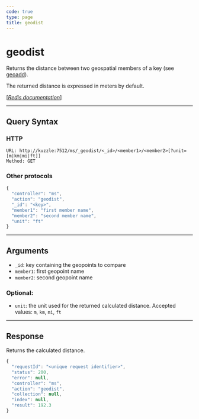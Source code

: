 ```yaml
---
code: true
type: page
title: geodist
---
```


# geodist



Returns the distance between two geospatial members of a key (see [geoadd](/core/1/api/controllers/memory-storage/geoadd/)).

The returned distance is expressed in meters by default.

[[_Redis documentation_]](https://redis.io/commands/geodist)

---

## Query Syntax

### HTTP

```http
URL: http://kuzzle:7512/ms/_geodist/<_id>/<member1>/<member2>[?unit=[m|km|mi|ft]]
Method: GET
```

### Other protocols

```javascript
{
  "controller": "ms",
  "action": "geodist",
  "_id": "<key>",
  "member1": "first member name",
  "member2": "second member name",
  "unit": "ft"
}
```

---

## Arguments

- `_id`: key containing the geopoints to compare
- `member1`: first geopoint name
- `member2`: second geopoint name

### Optional:

- `unit`: the unit used for the returned calculated distance. Accepted values: `m`, `km`, `mi`, `ft`

---

## Response

Returns the calculated distance.

```javascript
{
  "requestId": "<unique request identifier>",
  "status": 200,
  "error": null,
  "controller": "ms",
  "action": "geodist",
  "collection": null,
  "index": null,
  "result": 192.3
}
```
